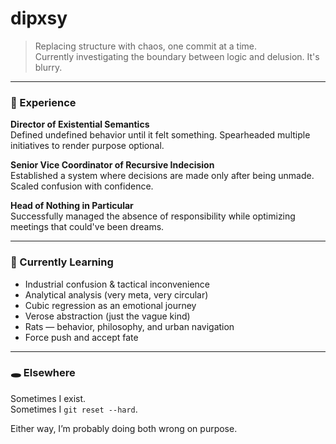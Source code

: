 # dipxsy

> Replacing structure with chaos, one commit at a time.  
> Currently investigating the boundary between logic and delusion. It's blurry.

---

### 🧠 Experience

**Director of Existential Semantics**  
Defined undefined behavior until it felt something. Spearheaded multiple initiatives to render purpose optional.

**Senior Vice Coordinator of Recursive Indecision**  
Established a system where decisions are made only after being unmade. Scaled confusion with confidence.

**Head of Nothing in Particular**  
Successfully managed the absence of responsibility while optimizing meetings that could've been dreams.

---

### 📖 Currently Learning

- Industrial confusion & tactical inconvenience
- Analytical analysis (very meta, very circular)
- Cubic regression as an emotional journey
- Verose abstraction (just the vague kind)
- Rats — behavior, philosophy, and urban navigation
- Force push and accept fate

---


### 🕳️ Elsewhere

Sometimes I exist.  
Sometimes I `git reset --hard`.

Either way, I’m probably doing both wrong on purpose.
